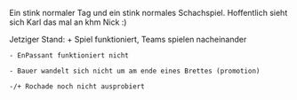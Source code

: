 Ein stink normaler Tag und ein stink normales Schachspiel. Hoffentlich sieht sich Karl das mal an khm Nick :) 


Jetziger Stand:
    + Spiel funktioniert, Teams spielen nacheinander
    
    - EnPassant funktioniert nicht
    
    - Bauer wandelt sich nicht um am ende eines Brettes (promotion)
    
    -/+ Rochade noch nicht ausprobiert
    
